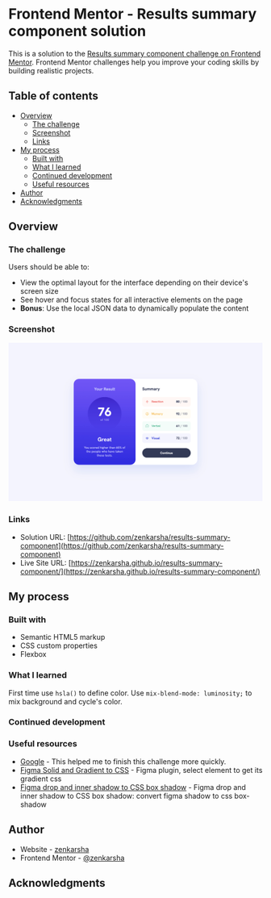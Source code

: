 # Frontend Mentor - Results summary component solution

This is a solution to the [Results summary component challenge on Frontend Mentor](https://www.frontendmentor.io/challenges/results-summary-component-CE_K6s0maV). Frontend Mentor challenges help you improve your coding skills by building realistic projects. 

## Table of contents

- [Overview](#overview)
  - [The challenge](#the-challenge)
  - [Screenshot](#screenshot)
  - [Links](#links)
- [My process](#my-process)
  - [Built with](#built-with)
  - [What I learned](#what-i-learned)
  - [Continued development](#continued-development)
  - [Useful resources](#useful-resources)
- [Author](#author)
- [Acknowledgments](#acknowledgments)

## Overview

### The challenge

Users should be able to:

- View the optimal layout for the interface depending on their device's screen size
- See hover and focus states for all interactive elements on the page
- **Bonus**: Use the local JSON data to dynamically populate the content

### Screenshot

![](./screenshot.jpg)

### Links

- Solution URL: [https://github.com/zenkarsha/results-summary-component](https://github.com/zenkarsha/results-summary-component)
- Live Site URL: [https://zenkarsha.github.io/results-summary-component/](https://zenkarsha.github.io/results-summary-component/)

## My process

### Built with

- Semantic HTML5 markup
- CSS custom properties
- Flexbox

### What I learned

First time use `hsla()` to define color. Use `mix-blend-mode: luminosity;` to mix background and cycle's color.

### Continued development


### Useful resources

- [Google](https://www.google.com) - This helped me to finish this challenge more quickly.
- [Figma Solid and Gradient to CSS](https://www.figma.com/community/plugin/1372671206451937478/figma-solid-and-gradient-to-css) - Figma plugin, select element to get its gradient css
- [Figma drop and inner shadow to CSS box shadow](https://www.figma.com/community/plugin/1374511779922909714/figma-drop-and-inner-shadow-to-css-box-shadow) - Figma drop and inner shadow to CSS box shadow: convert figma shadow to css box-shadow

## Author

- Website - [zenkarsha](https://zenkarsha.github.io/)
- Frontend Mentor - [@zenkarsha](https://www.frontendmentor.io/profile/zenkarsha)

## Acknowledgments
